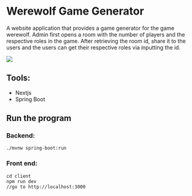 # Werewolf Game Generator

A website application that provides a game generator for the game werewolf. Admin first opens a room with the number of players and the respective roles in the game. After retrieving the room id, share it to the users and the users can get their respective roles via inputting the id.


<img src ="./assets/demo.gif"></img>

## Tools:
* Nextjs
* Spring Boot

## Run the program
### Backend:
``` 
./mvnw spring-boot:run
```

### Front end:
``` 
cd client
npm run dev
//go to http://localhost:3000
```

